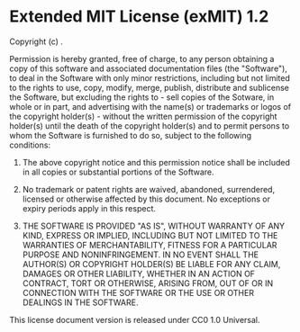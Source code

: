 # Extended MIT License (exMIT) 1.2

Copyright (c) <YEAR> <COPYRIGHT HOLDER>.

Permission is hereby granted, free of charge, to any person obtaining a copy of this 
software and associated documentation files (the "Software"), to deal in the Software with 
only minor restrictions, including but not limited to the rights to use, copy, modify, 
merge, publish, distribute and sublicense the Software, but excluding the rights to - sell 
copies of the Sotware, in whole or in part, and advertising with the name(s) or trademarks 
or logos of the copyright holder(s) - without the written permission of the copyright 
holder(s) until the death of the copyright holder(s) and to permit persons to whom the 
Software is furnished to do so, subject to the following conditions:

1. The above copyright notice and this permission notice shall be included in all copies or 
substantial portions of the Software.

2. No trademark or patent rights are waived, abandoned, surrendered, licensed or otherwise 
affected by this document. No exceptions or expiry periods apply in this respect.

3. THE SOFTWARE IS PROVIDED "AS IS", WITHOUT WARRANTY OF ANY KIND, EXPRESS OR IMPLIED, 
INCLUDING BUT NOT LIMITED TO THE WARRANTIES OF MERCHANTABILITY, FITNESS FOR A PARTICULAR 
PURPOSE AND NONINFRINGEMENT. IN NO EVENT SHALL THE AUTHOR(S) OR COPYRIGHT HOLDER(S) BE 
LIABLE FOR ANY CLAIM, DAMAGES OR OTHER LIABILITY, WHETHER IN AN ACTION OF CONTRACT, TORT OR 
OTHERWISE, ARISING FROM, OUT OF OR IN CONNECTION WITH THE SOFTWARE OR THE USE OR OTHER 
DEALINGS IN THE SOFTWARE.


This license document version is released under CC0 1.0 Universal.
